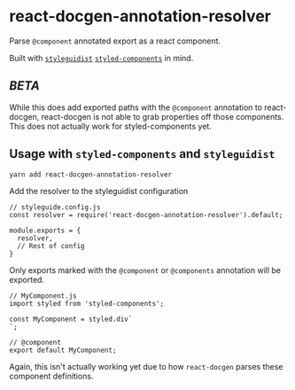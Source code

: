 # react-docgen-annotation-resolver

Parse `@component` annotated export as a react component.

Built with [`styleguidist`][sg] [`styled-components`][sc] in mind.

## *BETA*
While this does add exported paths with the `@component` annotation to
react-docgen, react-docgen is not able to grab properties off those components.
This does not actually work for styled-components yet.

## Usage with `styled-components` and `styleguidist`

`yarn add react-docgen-annotation-resolver`

Add the resolver to the styleguidist configuration

```
// styleguide.config.js
const resolver = require('react-docgen-annotation-resolver').default;

module.exports = {
  resolver,
  // Rest of config
}
```

Only exports marked with the `@component` or `@components` annotation will be
exported.

```
// MyComponent.js
import styled from 'styled-components';

const MyComponent = styled.div`
`;

// @component
export default MyComponent;
```

Again, this isn't actually working yet due to how `react-docgen` parses these
component definitions.


[sg]: https://react-styleguidist.js.org/
[sc]: https://styled-components.com
